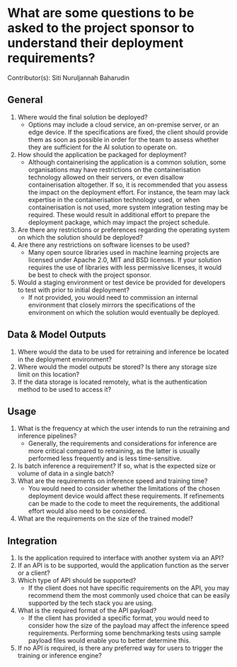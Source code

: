 # What are some questions to be asked to the project sponsor to understand their deployment requirements?

Contributor(s): Siti Nuruljannah Baharudin

## General
1. Where would the final solution be deployed? 
    - Options may include a cloud service, an on-premise server, or an edge device. If the specifications are fixed, the client should provide them as soon as possible in order for the team to assess whether they are sufficient for the AI solution to operate on.
2. How should the application be packaged for deployment? 
    - Although containerising the application is a common solution, some organisations may have restrictions on the containerisation technology allowed on their servers, or even disallow containerisation altogether. If so, it is recommended that you assess the impact on the deployment effort. For instance, the team may lack expertise in the containerisation technology used, or when containerisation is not used, more system integration testing may be required. These would result in additional effort to prepare the deployment package, which may impact the project schedule.
3. Are there any restrictions or preferences regarding the operating system on which the solution should be deployed? 
4. Are there any restrictions on software licenses to be used?
    - Many open source libraries used in machine learning projects are licensed under Apache 2.0, MIT and BSD licenses. If your solution requires the use of libraries with less permissive licenses, it would be best to check with the project sponsor. 
5. Would a staging environment or test device be provided for developers to test with prior to initial deployment? 
    - If not provided, you would need to commission an internal environment that closely mirrors the specifications of the environment on which the solution would eventually be deployed.

## Data & Model Outputs
1. Where would the data to be used for retraining and inference be located in the deployment environment? 
2. Where would the model outputs be stored? Is there any storage size limit on this location? 
3. If the data storage is located remotely, what is the authentication method to be used to access it?

## Usage
1. What is the frequency at which the user intends to run the retraining and inference pipelines? 
    - Generally, the requirements and considerations for inference are more critical compared to retraining, as the latter is usually performed less frequently and is less time-sensitive.
2. Is batch inference a requirement? If so, what is the expected size or volume of data in a single batch? 
3. What are the requirements on inference speed and training time? 
    - You would need to consider whether the limitations of the chosen deployment device would affect these requirements. If refinements can be made to the code to meet the requirements, the additional effort would also need to be considered.
4. What are the requirements on the size of the trained model? 

## Integration
1. Is the application required to interface with another system via an API? 
2. If an API is to be supported, would the application function as the server or a client? 
3. Which type of API should be supported? 
    - If the client does not have specific requirements on the API, you may recommend them the most commonly used choice that can be easily supported by the tech stack you are using.
4. What is the required format of the API payload? 
    - If the client has provided a specific format, you would need to consider how the size of the payload may affect the inference speed requirements. Performing some benchmarking tests using sample payload files would enable you to better determine this.
5. If no API is required, is there any preferred way for users to trigger the training or inference engine? 